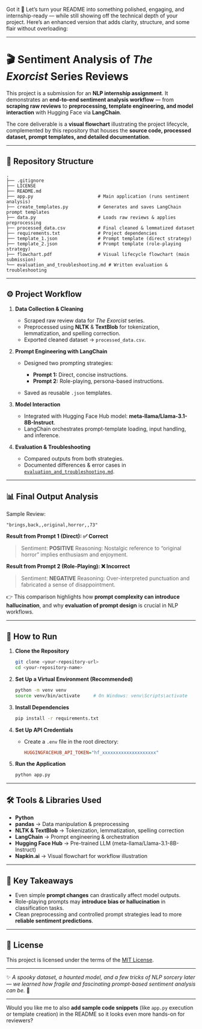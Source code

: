 Got it 🚀 Let’s turn your README into something polished, engaging, and internship-ready — while still showing off the technical depth of your project. Here’s an enhanced version that adds clarity, structure, and some flair without overloading:

---

# 🎬 Sentiment Analysis of *The Exorcist* Series Reviews

This project is a submission for an **NLP internship assignment**. It demonstrates an **end-to-end sentiment analysis workflow** — from **scraping raw reviews** to **preprocessing, template engineering, and model interaction** with Hugging Face via **LangChain**.

The core deliverable is a **visual flowchart** illustrating the project lifecycle, complemented by this repository that houses the **source code, processed dataset, prompt templates, and detailed documentation**.

---

## 📂 Repository Structure

```
.
├── .gitignore
├── LICENSE
├── README.md
├── app.py                        # Main application (runs sentiment analysis)
├── create_templates.py           # Generates and saves LangChain prompt templates
├── data.py                       # Loads raw reviews & applies preprocessing
├── processed_data.csv            # Final cleaned & lemmatized dataset
├── requirements.txt              # Project dependencies
├── template_1.json               # Prompt template (direct strategy)
├── template_2.json               # Prompt template (role-playing strategy)
├── flowchart.pdf                 # Visual lifecycle flowchart (main submission)
└── evaluation_and_troubleshooting.md # Written evaluation & troubleshooting
```

---

## ⚙️ Project Workflow

1. **Data Collection & Cleaning**

   * Scraped raw review data for *The Exorcist* series.
   * Preprocessed using **NLTK** & **TextBlob** for tokenization, lemmatization, and spelling correction.
   * Exported cleaned dataset → `processed_data.csv`.

2. **Prompt Engineering with LangChain**

   * Designed two prompting strategies:

     * **Prompt 1:** Direct, concise instructions.
     * **Prompt 2:** Role-playing, persona-based instructions.
   * Saved as reusable `.json` templates.

3. **Model Interaction**

   * Integrated with Hugging Face Hub model: **meta-llama/Llama-3.1-8B-Instruct**.
   * LangChain orchestrates prompt-template loading, input handling, and inference.

4. **Evaluation & Troubleshooting**

   * Compared outputs from both strategies.
   * Documented differences & error cases in [`evaluation_and_troubleshooting.md`](evaluation_and_troubleshooting.md).

---

## 📊 Final Output Analysis

Sample Review:

```
"brings,back,,original,horror,,73"
```

**Result from Prompt 1 (Direct): ✅ Correct**

> Sentiment: **POSITIVE**
> Reasoning: Nostalgic reference to “original horror” implies enthusiasm and enjoyment.

**Result from Prompt 2 (Role-Playing): ❌ Incorrect**

> Sentiment: **NEGATIVE**
> Reasoning: Over-interpreted punctuation and fabricated a sense of disappointment.

👉 This comparison highlights how **prompt complexity can introduce hallucination**, and why **evaluation of prompt design** is crucial in NLP workflows.

---

## 🚀 How to Run

1. **Clone the Repository**

   ```bash
   git clone <your-repository-url>
   cd <your-repository-name>
   ```

2. **Set Up a Virtual Environment (Recommended)**

   ```bash
   python -m venv venv
   source venv/bin/activate     # On Windows: venv\Scripts\activate
   ```

3. **Install Dependencies**

   ```bash
   pip install -r requirements.txt
   ```

4. **Set Up API Credentials**

   * Create a `.env` file in the root directory:

     ```ini
     HUGGINGFACEHUB_API_TOKEN="hf_xxxxxxxxxxxxxxxxxxxx"
     ```

5. **Run the Application**

   ```bash
   python app.py
   ```

---

## 🛠️ Tools & Libraries Used

* **Python**
* **pandas** → Data manipulation & preprocessing
* **NLTK & TextBlob** → Tokenization, lemmatization, spelling correction
* **LangChain** → Prompt engineering & orchestration
* **Hugging Face Hub** → Pre-trained LLM (meta-llama/Llama-3.1-8B-Instruct)
* **Napkin.ai** → Visual flowchart for workflow illustration

---

## 🎯 Key Takeaways

* Even simple **prompt changes** can drastically affect model outputs.
* Role-playing prompts may **introduce bias or hallucination** in classification tasks.
* Clean preprocessing and controlled prompt strategies lead to more **reliable sentiment predictions**.

---

## 📜 License

This project is licensed under the terms of the [MIT License](LICENSE).

---

✨ *A spooky dataset, a haunted model, and a few tricks of NLP sorcery later — we learned how fragile and fascinating prompt-based sentiment analysis can be.* 👻

---

Would you like me to also **add sample code snippets** (like `app.py` execution or template creation) in the README so it looks even more hands-on for reviewers?
